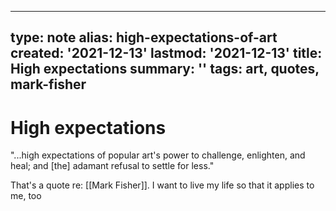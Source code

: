
---
type: note
alias: high-expectations-of-art
created: '2021-12-13'
lastmod: '2021-12-13'
title: High expectations
summary: ''
tags: art, quotes, mark-fisher
---

# High expectations

"...high expectations of popular art's power to challenge, enlighten, and heal; and [the] adamant refusal to settle for less."

That's a quote re: [[Mark Fisher]]. I want to live my life so that it applies to me, too
